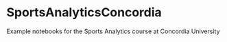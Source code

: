 # SportsAnalyticsConcordia
Example notebooks for the Sports Analytics course at Concordia University

